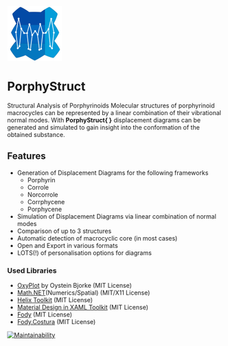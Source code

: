 <img src="https://github.com/JensKrumsieck/PorphyStruct/blob/master/Resources/porphystructlogo.png" alt="logo" width="128"/>


# PorphyStruct
Structural Analysis of Porphyrinoids
Molecular structures of porphyrinoid macrocycles can be represented by a linear combination of their vibrational normal modes. 
With **PorphyStruct{ }** displacement diagrams can be generated and simulated to gain insight into the conformation of the obtained substance.

## Features
* Generation of Displacement Diagrams for the following frameworks
  * Porphyrin
  * Corrole
  * Norcorrole
  * Corrphycene
  * Porphycene
* Simulation of Displacement Diagrams via linear combination of normal modes
* Comparison of up to 3 structures
* Automatic detection of macrocyclic core (in most cases)
* Open and Export in various formats
* LOTS(!) of personalisation options for diagrams

### Used Libraries
* [OxyPlot](https://github.com/oxyplot/oxyplot) by Oystein Bjorke (MIT License)
* [Math.NET](https://www.mathdotnet.com/)(Numerics/Spatial) (MIT/X11 License)
* [Helix Toolkit](http://helix-toolkit.github.io/) (MIT License)
* [Material Design in XAML Toolkit](https://github.com/MaterialDesignInXAML/MaterialDesignInXamlToolkit) (MIT License)
* [Fody](https://github.com/Fody/Fody) (MIT License)
* [Fody.Costura](https://github.com/Fody/Costura) (MIT License)

[![Maintainability](https://api.codeclimate.com/v1/badges/cbc210753b3ef4d72b50/maintainability)](https://codeclimate.com/github/JensKrumsieck/PorphyStruct/maintainability)
